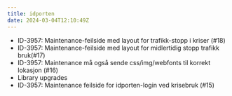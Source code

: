 ```yaml
---
title: idporten
date: 2024-03-04T12:10:49Z
---
```


- ID-3957: Maintenance-feilside med layout for trafikk-stopp i kriser (#18)
- ID-3957: Maintenance-feilside med layout for midlertidig stopp trafikk bruk(#17)
- ID-3957: Maintenance må også sende css/img/webfonts til korrekt lokasjon (#16)
- Library upgrades
- ID-3957: Maintenance feilside for idporten-login ved krisebruk (#15)
